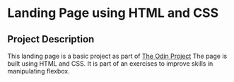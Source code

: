 <h1> Landing Page using HTML and CSS</h1>

<h2> Project Description </h2>
This landing page is a basic project as part of <a href="https://www.theodinproject.com/">The Odin Project</a>
The page is built using HTML and CSS. It is part of an exercises to improve skills in manipulating flexbox.
